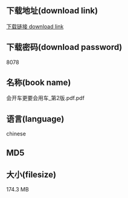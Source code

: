 ## 下载地址(download link)
[下载链接 download link](https://voluble-croquembouche-d321dc.netlify.app/?s=%E4%BC%9A%E5%BC%80%E8%BD%A6%E6%9B%B4%E8%A6%81%E4%BC%9A%E7%94%A8%E8%BD%A6_%E7%AC%AC2%E7%89%88.pdf)

## 下载密码(download password)
8078

## 名称(book name)
会开车更要会用车_第2版.pdf.pdf

## 语言(language)
chinese

## MD5


## 大小(filesize)
174.3 MB
